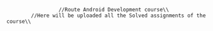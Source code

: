                      //Route Android Development course\\
            //Here will be uploaded all the Solved assignments of the course\\
